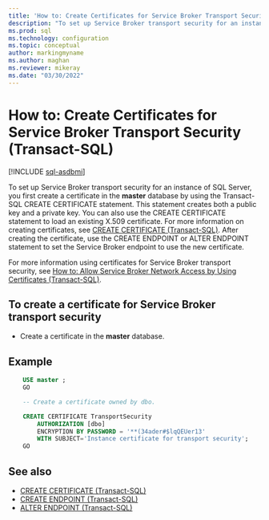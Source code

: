 ```yaml
---
title: 'How to: Create Certificates for Service Broker Transport Security (Transact-SQL)'
description: "To set up Service Broker transport security for an instance of SQL Server, you first create a certificate in the master database by using the Transact-SQL CREATE CERTIFICATE statement."
ms.prod: sql
ms.technology: configuration
ms.topic: conceptual
author: markingmyname
ms.author: maghan
ms.reviewer: mikeray
ms.date: "03/30/2022"
---
```


# How to: Create Certificates for Service Broker Transport Security (Transact-SQL)

[!INCLUDE [sql-asdbmi](../../includes/applies-to-version/sql-asdbmi.md)]

To set up Service Broker transport security for an instance of SQL Server, you first create a certificate in the **master** database by using the Transact-SQL CREATE CERTIFICATE statement. This statement creates both a public key and a private key. You can also use the CREATE CERTIFICATE statement to load an existing X.509 certificate. For more information on creating certificates, see [CREATE CERTIFICATE (Transact-SQL)](../../t-sql/statements/create-certificate-transact-sql.md). After creating the certificate, use the CREATE ENDPOINT or ALTER ENDPOINT statement to set the Service Broker endpoint to use the new certificate.

For more information using certificates for Service Broker transport security, see [How to: Allow Service Broker Network Access by Using Certificates (Transact-SQL)](how-to-allow-service-broker-network-access-by-using-certificates-transact-sql.md).

## To create a certificate for Service Broker transport security

- Create a certificate in the **master** database.

## Example

```sql
    USE master ;
    GO

    -- Create a certificate owned by dbo.

    CREATE CERTIFICATE TransportSecurity
        AUTHORIZATION [dbo]
        ENCRYPTION BY PASSWORD = '**(34ader#$lqQEUer13'
        WITH SUBJECT='Instance certificate for transport security';
    GO
```

## See also

- [CREATE CERTIFICATE (Transact-SQL)](../../t-sql/statements/create-certificate-transact-sql.md)
- [CREATE ENDPOINT (Transact-SQL)](../../t-sql/statements/create-endpoint-transact-sql.md)
- [ALTER ENDPOINT (Transact-SQL)](../../t-sql/statements/alter-endpoint-transact-sql.md)
